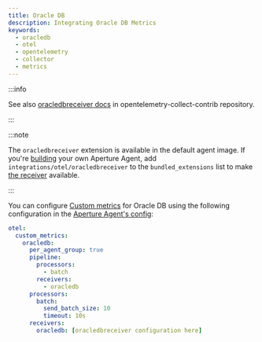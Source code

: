```yaml
---
title: Oracle DB
description: Integrating Oracle DB Metrics
keywords:
  - oracledb
  - otel
  - opentelemetry
  - collector
  - metrics
---
```


:::info

See also [oracledbreceiver docs][receiver] in opentelemetry-collect-contrib
repository.

:::

:::note

The `oracledbreceiver` extension is available in the default agent image. If
you're [building][build] your own Aperture Agent, add
`integrations/otel/oracledbreceiver` to the `bundled_extensions` list to make
[the receiver][receiver] available.

:::

You can configure [Custom metrics][custom-metrics] for Oracle DB using the
following configuration in the [Aperture Agent's config][agent-config]:

```yaml
otel:
  custom_metrics:
    oracledb:
      per_agent_group: true
      pipeline:
        processors:
          - batch
        receivers:
          - oracledb
      processors:
        batch:
          send_batch_size: 10
          timeout: 10s
      receivers:
        oracledb: [oracledbreceiver configuration here]
```

[build]: /reference/aperturectl/build/agent/agent.md
[receiver]:
  https://github.com/open-telemetry/opentelemetry-collector-contrib/tree/main/receiver/oracledbreceiver
[custom-metrics]: /reference/configuration/agent.md#custom-metrics-config
[agent-config]: /reference/configuration/agent.md#agent-o-t-e-l-config
